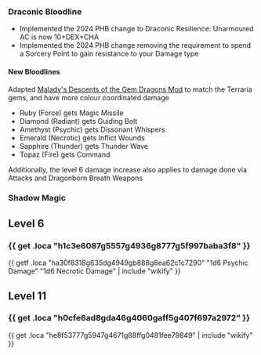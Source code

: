 ### Draconic Bloodline

- Implemented the 2024 PHB change to Draconic Resilience: Unarmoured AC is now 10+DEX+CHA
- Implemented the 2024 PHB change removing the requirement to spend a Sorcery Point to gain resistance to your Damage type

#### New Bloodlines

Adapted [Malady's Descents of the Gem Dragons Mod](https://www.nexusmods.com/baldursgate3/mods/4701) to match the Terraria gems, and have more colour coordinated damage

- Ruby (Force) gets Magic Missile
- Diamond (Radiant) gets Guiding Bolt
- Amethyst (Psychic) gets Dissonant Whispers
- Emerald (Necrotic) gets Inflict Wounds
- Sapphire (Thunder) gets Thunder Wave
- Topaz (Fire) gets Command

Additionally, the level 6 damage increase also applies to damage done via Attacks and Dragonborn Breath Weapons

### Shadow Magic

## Level 6

### {{ get .loca "h1c3e6087g5557g4936g8777g5f997baba3f8" }}

{{ getf .loca "ha30f8318g635dg4949gb888g8ea62c1c7290" "1d6 Psychic Damage" "1d6 Necrotic Damage" | include "wikify" }}

## Level 11

### {{ get .loca "h0cfe6ad8gda46g4060gaff5g407f697a2972" }}

{{ get .loca "he8f53777g5947g4671g88ffg0481fee79849" | include "wikify" }}
